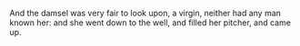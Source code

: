 And the damsel was very fair to look upon, a virgin, neither had any man known her: and she went down to the well, and filled her pitcher, and came up.
